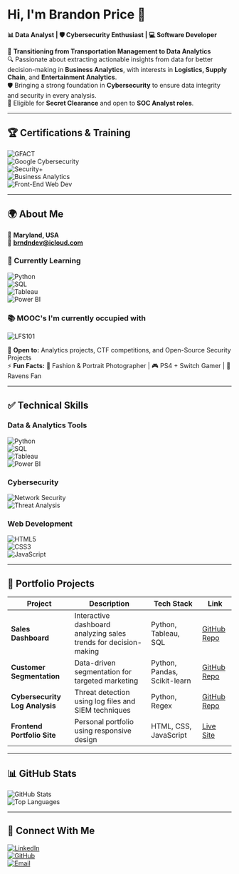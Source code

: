 # Hi, I'm Brandon Price 👋  

**📊 Data Analyst | 🛡️ Cybersecurity Enthusiast | 💻 Software Developer**  

🚀 **Transitioning from Transportation Management to Data Analytics**  
🔍 Passionate about extracting actionable insights from data for better decision-making in **Business Analytics**, with interests in **Logistics, Supply Chain**, and **Entertainment Analytics**.  
🛡️ Bringing a strong foundation in **Cybersecurity** to ensure data integrity and security in every analysis.  
🔑 Eligible for **Secret Clearance** and open to **SOC Analyst roles**.  

---

## 🏆 **Certifications & Training**  
![GFACT](https://img.shields.io/badge/GFACT-Certified-success?style=flat-square)  
![Google Cybersecurity](https://img.shields.io/badge/Google%20Cybersecurity-In%20Progress-yellow?style=flat-square)  
![Security+](https://img.shields.io/badge/CompTIA%20Security+-In%20Progress-yellow?style=flat-square)  
![Business Analytics](https://img.shields.io/badge/Udacity%20OneTen%20Business%20Analytics%20ND-Certified-success?style=flat-square)  
![Front-End Web Dev](https://img.shields.io/badge/Udacity%20OneTen%20Front--End%20Web%20Dev%20ND-Certified-success?style=flat-square)    

---

## 🌍 **About Me**  
📍 **Maryland, USA**  
📧 **brndndev@icloud.com**  

### 🧠 Currently Learning  
![Python](https://img.shields.io/badge/Python-3776AB?logo=python&logoColor=white)  
![SQL](https://img.shields.io/badge/SQL-336791?logo=postgresql&logoColor=white)  
![Tableau](https://img.shields.io/badge/Tableau-1F77B4?logo=tableau&logoColor=white)  
![Power BI](https://img.shields.io/badge/PowerBI-F2C811?logo=powerbi&logoColor=black)  

### 📚 **MOOC's I'm currently occupied with**
![LFS101](https://trainingportal.linuxfoundation.org/courses/introduction-to-linux-lfs101)

🤝 **Open to:** Analytics projects, CTF competitions, and Open-Source Security Projects  
⚡ **Fun Facts:** 📸 Fashion & Portrait Photographer | 🎮 PS4 + Switch Gamer | 🏈 Ravens Fan  

---

## ✅ **Technical Skills**  

### **Data & Analytics Tools**  
![Python](https://img.shields.io/badge/Python-3776AB?style=flat-square&logo=python&logoColor=white)  
![SQL](https://img.shields.io/badge/SQL-336791?style=flat-square&logo=postgresql&logoColor=white)  
![Tableau](https://img.shields.io/badge/Tableau-1F77B4?style=flat-square&logo=tableau&logoColor=white)  
![Power BI](https://img.shields.io/badge/PowerBI-F2C811?style=flat-square&logo=powerbi&logoColor=black)  

### **Cybersecurity**  
![Network Security](https://img.shields.io/badge/Network%20Security-blue?style=flat-square)  
![Threat Analysis](https://img.shields.io/badge/Threat%20Analysis-purple?style=flat-square)  

### **Web Development**  
![HTML5](https://img.shields.io/badge/HTML5-E34F26?style=flat-square&logo=html5&logoColor=white)  
![CSS3](https://img.shields.io/badge/CSS3-1572B6?style=flat-square&logo=css3&logoColor=white)  
![JavaScript](https://img.shields.io/badge/JavaScript-F7DF1E?style=flat-square&logo=javascript&logoColor=black)  

---

## 📂 **Portfolio Projects**  
| Project | Description | Tech Stack | Link |
|---------|------------|-----------|------|
| **Sales Dashboard** | Interactive dashboard analyzing sales trends for decision-making | Python, Tableau, SQL | [GitHub Repo](#) |
| **Customer Segmentation** | Data-driven segmentation for targeted marketing | Python, Pandas, Scikit-learn | [GitHub Repo](#) |
| **Cybersecurity Log Analysis** | Threat detection using log files and SIEM techniques | Python, Regex | [GitHub Repo](#) |
| **Frontend Portfolio Site** | Personal portfolio using responsive design | HTML, CSS, JavaScript | [Live Site](#) |

---

## 📊 **GitHub Stats**  

![GitHub Stats](https://github-readme-stats.vercel.app/api?username=brndndev&show_icons=true&theme=radical)  
![Top Languages](https://github-readme-stats.vercel.app/api/top-langs/?username=brndndev&layout=compact&theme=radical)  

---

## 🔗 **Connect With Me**  
[![LinkedIn](https://img.shields.io/badge/LinkedIn-0077B5?logo=linkedin&logoColor=white)](https://linkedin.com/in/your-profile)  
[![GitHub](https://img.shields.io/badge/GitHub-181717?logo=github&logoColor=white)](https://github.com/brndndev)  
[![Email](https://img.shields.io/badge/Email-brndndev%40icloud.com-red?logo=gmail&logoColor=white)](mailto:brndndev@icloud.com)  

